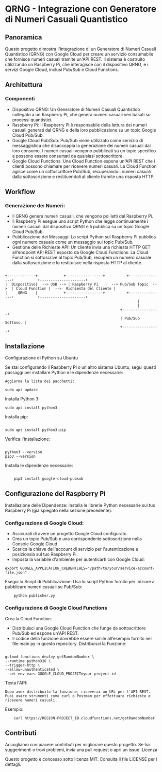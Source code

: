 # QRNG - Integrazione con Generatore di Numeri Casuali Quantistico
## Panoramica

Questo progetto dimostra l'integrazione di un Generatore di Numeri Casuali Quantistico (QRNG) con Google Cloud per creare un servizio consumabile che fornisce numeri casuali tramite un'API REST. Il sistema è costruito utilizzando un Raspberry Pi, che interagisce con il dispositivo QRNG, e i servizi Google Cloud, inclusi Pub/Sub e Cloud Functions.
## Architettura
### Componenti
- Dispositivo QRNG: Un Generatore di Numeri Casuali Quantistico collegato a un Raspberry Pi, che genera numeri casuali veri basati su processi quantistici.
- Raspberry Pi: Il Raspberry Pi è responsabile della lettura dei numeri casuali generati dal QRNG e della loro pubblicazione su un topic Google Cloud Pub/Sub.
- Google Cloud Pub/Sub: Pub/Sub viene utilizzato come servizio di messaggistica che disaccoppia la generazione dei numeri casuali dal loro consumo. I numeri casuali vengono pubblicati su un topic specifico e possono essere consumati da qualsiasi sottoscrittore.
- Google Cloud Functions: Una Cloud Function espone un'API REST che i clienti possono chiamare per ricevere numeri casuali. La Cloud Function agisce come un sottoscrittore Pub/Sub, recuperando i numeri casuali dalla sottoscrizione e restituendoli al cliente tramite una risposta HTTP.

## Workflow

  ### Generazione dei Numeri:
- Il QRNG genera numeri casuali, che vengono poi letti dal Raspberry Pi.
- Il Raspberry Pi esegue uno script Python che legge continuamente i numeri casuali dal dispositivo QRNG e li pubblica su un topic Google Cloud Pub/Sub.
- Pubblicazione dei Messaggi:
        Lo script Python sul Raspberry Pi pubblica ogni numero casuale come un messaggio sul topic Pub/Sub.
- Gestione delle Richieste API:
        Un cliente invia una richiesta HTTP GET all'endpoint API REST esposto da Google Cloud Functions.
        La Cloud Function si sottoscrive al topic Pub/Sub, recupera un numero casuale dalla sottoscrizione e lo restituisce nella risposta HTTP al cliente.
```
  
+-------------+            +-----------------+          +----------------+           +---------------------+
|  Dispositivo|  --> USB --> | Raspberry Pi   |  --> Pub/Sub Topic  -->  | Cloud Function |  -->  Richiesta del Cliente |
|     QRNG    |            +-----------------+          +----------------+           +---------------------+
                                                             |
                                                             |
                                                     +-----------------+
                                                     | Pub/Sub Sottosc. |
                                                     +-----------------+
```
## Installazione
Configurazione di Python su Ubuntu

Se stai configurando il Raspberry Pi o un altro sistema Ubuntu, segui questi passaggi per installare Python e le dipendenze necessarie:

    Aggiorna la lista dei pacchetti:
```
sudo apt update
```
Installa Python 3:

```
sudo apt install python3
```
Installa pip:
```

sudo apt install python3-pip
```
Verifica l'installazione:
```

python3 --version
pip3 --version
```
Installa le dipendenze necessarie:
```

    pip3 install google-cloud-pubsub
```
## Configurazione del Raspberry Pi
Installazione delle Dipendenze: Installa le librerie Python necessarie sul tuo Raspberry Pi (già spiegato nella sezione precedente).
### Configurazione di Google Cloud:
- Assicurati di avere un progetto Google Cloud configurato.
- Crea un topic Pub/Sub e una corrispondente sottoscrizione nella Console Google Cloud.
- Scarica la chiave dell'account di servizio per l'autenticazione e posizionala sul tuo Raspberry Pi.
- Imposta la variabile d'ambiente per autenticarti con Google Cloud:

```
export GOOGLE_APPLICATION_CREDENTIALS="/path/to/your/service-account-file.json"
```
Esegui lo Script di Pubblicazione: Usa lo script Python fornito per iniziare a pubblicare numeri casuali su Pub/Sub:

```
    python publisher.py
```
### Configurazione di Google Cloud Functions
Crea la Cloud Function:
- Distribuisci una Google Cloud Function che funge da sottoscrittore Pub/Sub ed espone un'API REST.
- Il codice della funzione dovrebbe essere simile all'esempio fornito nel file main.py in questo repository.
Distribuisci la Funzione:
```

gcloud functions deploy getRandomNumber \
--runtime python310 \
--trigger-http \
--allow-unauthenticated \
--set-env-vars GOOGLE_CLOUD_PROJECT=your-project-id
```
Testa l'API:

    Dopo aver distribuito la funzione, riceverai un URL per l'API REST. Puoi usare strumenti come curl o Postman per effettuare richieste e ricevere numeri casuali.

Esempio:

```
    curl https://REGION-PROJECT_ID.cloudfunctions.net/getRandomNumber
```
## Contributi

Accogliamo con piacere contributi per migliorare questo progetto. Se hai suggerimenti o trovi problemi, invia una pull request o apri un issue.
Licenza

Questo progetto è concesso sotto licenza MIT. Consulta il file LICENSE per i dettagli.
